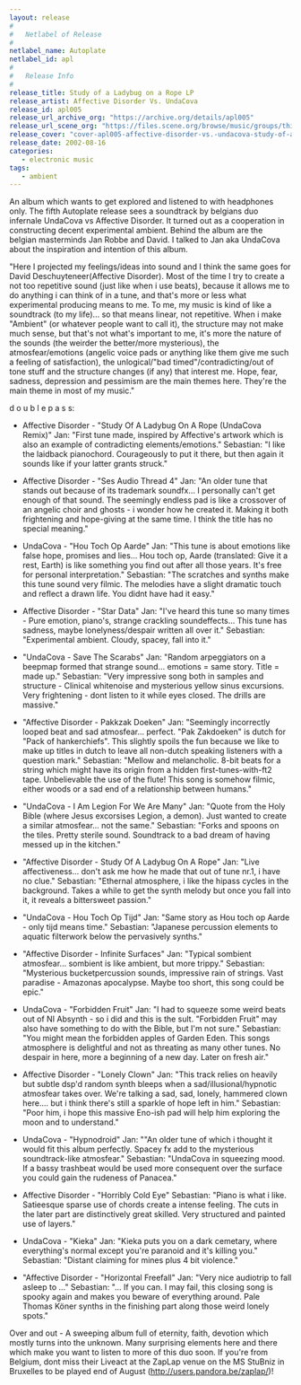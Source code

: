 ```yaml
---
layout: release
#
#   Netlabel of Release
#
netlabel_name: Autoplate
netlabel_id: apl
#
#   Release Info
#
release_title: Study of a Ladybug on a Rope LP
release_artist: Affective Disorder Vs. UndaCova
release_id: apl005
release_url_archive_org: "https://archive.org/details/apl005"
release_url_scene_org: "https://files.scene.org/browse/music/groups/thinner/autoplate/zip/"
release_cover: "cover-apl005-affective-disorder-vs.-undacova-study-of-a-ladybug-on-a-rope-lp.jpg"
release_date: 2002-08-16
categories:
   - electronic music
tags:
   - ambient
---
```

An album which wants to get explored and listened to with headphones only. The fifth Autoplate release sees a soundtrack by belgians duo infernale UndaCova vs Affective Disorder. It turned out as a cooperation in constructing decent experimental ambient. Behind the album are the belgian masterminds Jan Robbe and David. I talked to Jan aka UndaCova about the inspiration and intention of this album.

"Here I projected my feelings/ideas into sound and I think the same goes for David Deschuyteneer(Affective Disorder). Most of the time I try to create a not too repetitive sound (just like when i use beats), because it allows me to do anything i can think of in a tune, and that's more or less what experimental producing means to me. To me, my music is kind of like a soundtrack (to my life)... so that means linear, not repetitive. When i make "Ambient" (or whatever people want to call it), the structure may not make much sense, but that's not what's important to me, it's more the nature of the sounds (the weirder the better/more mysterious), the atmosfear/emotions (angelic voice pads or anything like them give me such a feeling of satisfaction), the unlogical/"bad timed"/contradicting/out of tone stuff and the structure changes (if any) that interest me. Hope, fear, sadness, depression and pessimism are the main themes here. They're the main theme in most of my music."

d o u b l e p a s s:

* Affective Disorder - "Study Of A Ladybug On A Rope (UndaCova Remix)"
Jan: "First tune made, inspired by Affective's artwork which is also an example of contradicting elements/emotions."
Sebastian: "I like the laidback pianochord. Courageously to put it there, but then again it sounds like if your latter grants struck."

* Affective Disorder - "Ses Audio Thread 4"
Jan: "An older tune that stands out because of its trademark soundfx... I personally can't get enough of that sound. The seemingly endless pad is like a crossover of an angelic choir and ghosts - i wonder how he created it. Making it both frightening and hope-giving at the same time. I think the title has no special meaning."

* UndaCova - "Hou Toch Op Aarde"
Jan: "This tune is about emotions like false hope, promises and lies... Hou toch op, Aarde (translated: Give it a rest, Earth) is like something you find out after all those years. It's free for personal interpretation."
Sebastian: "The scratches and synths make this tune sound very filmic. The melodies have a slight dramatic touch and reflect a drawn life. You didnt have had it easy."

* Affective Disorder - "Star Data"
Jan: "I've heard this tune so many times - Pure emotion, piano's, strange crackling soundeffects... This tune has sadness, maybe lonelyness/despair written all over it."
Sebastian: "Experimental ambient. Cloudy, spacey, fall into it."

* "UndaCova - Save The Scarabs"
Jan: "Random arpeggiators on a beepmap formed that strange sound... emotions = same story. Title = made up."
Sebastian: "Very impressive song both in samples and structure - Clinical whitenoise and mysterious yellow sinus excursions. Very frightening - dont listen to it while eyes closed. The drills are massive."

* "Affective Disorder - Pakkzak Doeken"
Jan: "Seemingly incorrectly looped beat and sad atmosfear... perfect. "Pak Zakdoeken" is dutch for "Pack of hankerchiefs". This slightly spoils the fun because we like to make up titles in dutch to leave all non-dutch speaking listeners with a question mark."
Sebastian: "Mellow and melancholic. 8-bit beats for a string which might have its origin from a hidden first-tunes-with-ft2 tape. Unbelievable the use of the flute! This song is somehow filmic, either woods or a sad end of a relationship between humans."

* "UndaCova - I Am Legion For We Are Many"
Jan: "Quote from the Holy Bible (where Jesus excorsises Legion, a demon). Just wanted to create a similar atmosfear... not the same."
Sebastian: "Forks and spoons on the tiles. Pretty sterile sound. Soundtrack to a bad dream of having messed up in the kitchen."

* "Affective Disorder - Study Of A Ladybug On A Rope"
Jan: "Live affectiveness... don't ask me how he made that out of tune nr.1, i have no clue."
Sebastian: "Ethernal atmosphere, i like the hipass cycles in the background. Takes a while to get the synth melody but once you fall into it, it reveals a bittersweet passion."

* "UndaCova - Hou Toch Op Tijd"
Jan: "Same story as Hou toch op Aarde - only tijd means time."
Sebastian: "Japanese percussion elements to aquatic filterwork below the pervasively synths."

* "Affective Disorder - Infinite Surfaces"
Jan: "Typical sombient atmosfear... sombient is like ambient, but more trippy."
Sebastian: "Mysterious bucketpercussion sounds, impressive rain of strings. Vast paradise - Amazonas apocalypse. Maybe too short, this song could be epic."

* UndaCova - "Forbidden Fruit"
Jan: "I had to squeeze some weird beats out of NI Absynth - so i did and this is the sult. "Forbidden Fruit" may also have something to do with the Bible, but I'm not sure."
Sebastian: "You might mean the forbidden apples of Garden Eden. This songs atmosphere is delightful and not as threating as many other tunes. No despair in here, more a beginning of a new day. Later on fresh air."

* Affective Disorder - "Lonely Clown"
Jan: "This track relies on heavily but subtle dsp'd random synth bleeps when a sad/illusional/hypnotic atmosfear takes over. We're talking a sad, sad, lonely, hammered clown here.... but i think there's still a sparkle of hope left in him."
Sebastian: "Poor him, i hope this massive Eno-ish pad will help him exploring the moon and to understand."

* UndaCova - "Hypnodroid"
Jan: ""An older tune of which i thought it would fit this album perfectly. Spacey fx add to the mysterious soundtrack-like atmosfear."
Sebastian: "UndaCova in squeezing mood. If a bassy trashbeat would be used more consequent over the surface you could gain the rudeness of Panacea."

* Affective Disorder - "Horribly Cold Eye"
Sebastian: "Piano is what i like. Satieesque sparse use of chords create a intense feeling. The cuts in the later part are distinctively great skilled. Very structured and painted use of layers."

* UndaCova - "Kieka"
Jan: "Kieka puts you on a dark cemetary, where everything's normal except you're paranoid and it's killing you."
Sebastian: "Distant claiming for mines plus 4 bit violence."

* "Affective Disorder - "Horizontal Freefall"
Jan: "Very nice audiotrip to fall asleep to ..."
Sebastian: "... If you can. I may fail, this closing song is spooky again and makes you beware of everything around. Pale Thomas Köner synths in the finishing part along those weird lonely spots."

Over and out - A sweeping album full of eternity, faith, devotion which mostly turns into the unknown. Many surprising elements here and there which make you want to listen to more of this duo soon. If you're from Belgium, dont miss their Liveact at the ZapLap venue on the MS StuBniz in Bruxelles to be played end of August (http://users.pandora.be/zaplap/)!